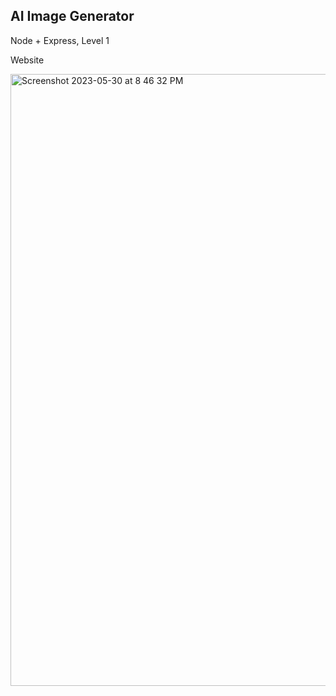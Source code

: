 ## AI Image Generator

Node + Express, Level 1 

Website

<img width="979" alt="Screenshot 2023-05-30 at 8 46 32 PM" src="https://github.com/88um/imager/assets/97570113/e487f468-be74-48bf-9809-7ceef98c07b5">

